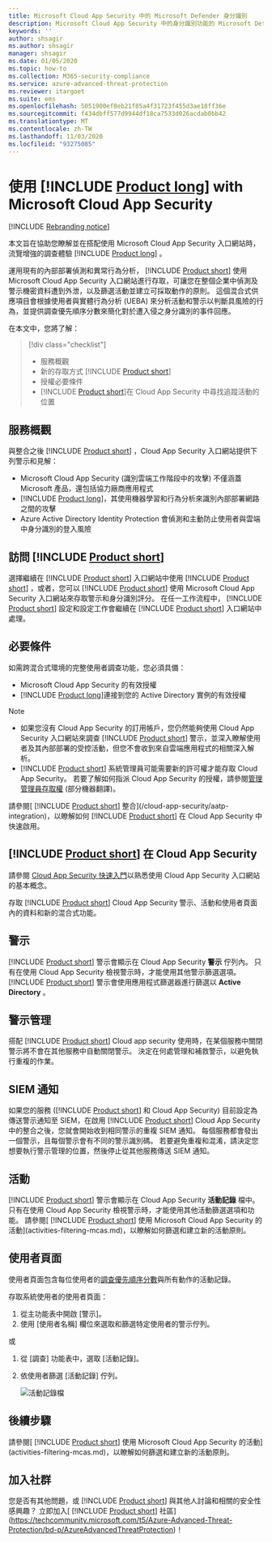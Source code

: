 ```yaml
---
title: Microsoft Cloud App Security 中的 Microsoft Defender 身分識別
description: Microsoft Cloud App Security 中的身分識別功能的 Microsoft Defender 總覽。
keywords: ''
author: shsagir
ms.author: shsagir
manager: shsagir
ms.date: 01/05/2020
ms.topic: how-to
ms.collection: M365-security-compliance
ms.service: azure-advanced-threat-protection
ms.reviewer: itargoet
ms.suite: ems
ms.openlocfilehash: 5051900ef8eb21f85a4f31723f455d3ae18ff36e
ms.sourcegitcommit: f434dbff577d9944df18ca7533d026acdab0bb42
ms.translationtype: MT
ms.contentlocale: zh-TW
ms.lasthandoff: 11/03/2020
ms.locfileid: "93275085"
---
```

# <a name="using-product-long-with-microsoft-cloud-app-security"></a>使用 [!INCLUDE [Product long](includes/product-long.md)] with Microsoft Cloud App Security

[!INCLUDE [Rebranding notice](includes/rebranding.md)]

本文旨在協助您瞭解並在搭配使用 Microsoft Cloud App Security 入口網站時，流覽增強的調查體驗 [!INCLUDE [Product long](includes/product-long.md)] 。

運用現有的內部部署偵測和異常行為分析， [!INCLUDE [Product short](includes/product-short.md)] 使用 Microsoft Cloud App Security 入口網站進行存取，可讓您在整個企業中偵測及警示機密資料遭到外泄，以及篩選活動並建立可採取動作的原則。 這個混合式供應項目會根據使用者與實體行為分析 (UEBA) 來分析活動和警示以判斷具風險的行為，並提供調查優先順序分數來簡化對於遭入侵之身分識別的事件回應。

在本文中，您將了解：

> [!div class="checklist"]
>
> - 服務概觀
> - 新的存取方式 [!INCLUDE [Product short](includes/product-short.md)]
> - 授權必要條件
> - [!INCLUDE [Product short](includes/product-short.md)]在 Cloud App Security 中尋找追蹤活動的位置

## <a name="service-overview"></a>服務概觀

與整合之後 [!INCLUDE [Product short](includes/product-short.md)] ，Cloud App Security 入口網站提供下列警示和見解：

- Microsoft Cloud App Security (識別雲端工作階段中的攻擊) 不僅涵蓋 Microsoft 產品，還包括協力廠商應用程式
- [!INCLUDE [Product long](includes/product-long.md)]，其使用機器學習和行為分析來識別內部部署網路之間的攻擊
- Azure Active Directory Identity Protection 會偵測和主動防止使用者與雲端中身分識別的登入風險

## <a name="access-product-short"></a>訪問 [!INCLUDE [Product short](includes/product-short.md)]

選擇繼續在 [!INCLUDE [Product short](includes/product-short.md)] 入口網站中使用 [!INCLUDE [Product short](includes/product-short.md)] ，或者，您可以 [!INCLUDE [Product short](includes/product-short.md)] 使用 Microsoft Cloud App Security 入口網站來存取警示和身分識別評分。 在任一工作流程中， [!INCLUDE [Product short](includes/product-short.md)] 設定和設定工作會繼續在 [!INCLUDE [Product short](includes/product-short.md)] 入口網站中處理。

## <a name="prerequisites"></a>必要條件

如需跨混合式環境的完整使用者調查功能，您必須具備：

- Microsoft Cloud App Security 的有效授權
- [!INCLUDE [Product long](includes/product-long.md)]連接到您的 Active Directory 實例的有效授權

>[!NOTE]
>
> - 如果您沒有 Cloud App Security 的訂用帳戶，您仍然能夠使用 Cloud App Security 入口網站來調查 [!INCLUDE [Product short](includes/product-short.md)] 警示，並深入瞭解使用者及其內部部署的受控活動，但您不會收到來自雲端應用程式的相關深入解析。
> - [!INCLUDE [Product short](includes/product-short.md)] 系統管理員可能需要新的許可權才能存取 Cloud App Security。 若要了解如何指派 Cloud App Security 的授權，請參閱[管理管理員存取權](/cloud-app-security/manage-admins) \(部分機器翻譯\)。

請參閱[ [!INCLUDE [Product short](includes/product-short.md)] 整合](/cloud-app-security/aatp-integration)，以瞭解如何 [!INCLUDE [Product short](includes/product-short.md)] 在 Cloud App Security 中快速啟用。

## <a name="product-short-in-cloud-app-security"></a>[!INCLUDE [Product short](includes/product-short.md)] 在 Cloud App Security

請參閱 [Cloud App Security 快速入門](/cloud-app-security/getting-started-with-cloud-app-security)以熟悉使用 Cloud App Security 入口網站的基本概念。

存取 [!INCLUDE [Product short](includes/product-short.md)] Cloud App Security 警示、活動和使用者頁面內的資料和新的混合式功能。

## <a name="alerts"></a>警示

[!INCLUDE [Product short](includes/product-short.md)] 警示會顯示在 Cloud App Security **警示** 佇列內。 只有在使用 Cloud App Security 檢視警示時，才能使用其他警示篩選選項。 [!INCLUDE [Product short](includes/product-short.md)] 警示會使用應用程式篩選器進行篩選以 **Active Directory** 。

## <a name="alert-management"></a>警示管理

搭配 [!INCLUDE [Product short](includes/product-short.md)] Cloud app security 使用時，在某個服務中關閉警示將不會在其他服務中自動關閉警示。 決定在何處管理和補救警示，以避免執行重複的作業。

## <a name="siem-notification"></a>SIEM 通知

如果您的服務 ([!INCLUDE [Product short](includes/product-short.md)] 和 Cloud App Security) 目前設定為傳送警示通知至 SIEM，在啟用 [!INCLUDE [Product short](includes/product-short.md)] Cloud App Security 中的整合之後，您就會開始收到相同警示的重複 SIEM 通知。 每個服務都會發出一個警示，且每個警示會有不同的警示識別碼。 若要避免重複和混淆，請決定您想要執行警示管理的位置，然後停止從其他服務傳送 SIEM 通知。

## <a name="activities"></a>活動

[!INCLUDE [Product short](includes/product-short.md)] 警示會顯示在 Cloud App Security **活動記錄** 檔中。 只有在使用 Cloud App Security 檢視警示時，才能使用其他活動篩選選項和功能。 請參閱[ [!INCLUDE [Product short](includes/product-short.md)] 使用 Microsoft Cloud App Security 的活動](activities-filtering-mcas.md)，以瞭解如何篩選和建立新的活動原則。

## <a name="user-pages"></a>使用者頁面

使用者頁面包含每位使用者的[調查優先順序分數](/cloud-app-security/tutorial-ueba)與所有動作的活動記錄。

存取系統使用者的使用者頁面：

1. 從主功能表中開啟 [警示]。
1. 使用 [使用者名稱] 欄位來選取和篩選特定使用者的警示佇列。

 或

1. 從 [調查] 功能表中，選取 [活動記錄]。
1. 依使用者篩選 [活動記錄] 佇列。

    ![活動記錄檔](media/mcas-activity-filter.png)

## <a name="next-steps"></a>後續步驟

請參閱[ [!INCLUDE [Product short](includes/product-short.md)] 使用 Microsoft Cloud App Security 的活動](activities-filtering-mcas.md)，以瞭解如何篩選和建立新的活動原則。

## <a name="join-the-community"></a>加入社群

您是否有其他問題，或 [!INCLUDE [Product short](includes/product-short.md)] 與其他人討論和相關的安全性感興趣？ 立即加入[ [!INCLUDE [Product short](includes/product-short.md)] 社區](https://techcommunity.microsoft.com/t5/Azure-Advanced-Threat-Protection/bd-p/AzureAdvancedThreatProtection)！

